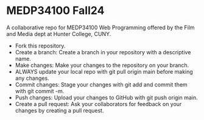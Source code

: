 # MEDP34100 Fall24
A collaborative repo for MEDP34100 Web Programming offered by the Film and Media dept at Hunter College, CUNY.

- Fork this repository.
- Create a branch: Create a branch in your repository with a descriptive name.
- Make changes: Make your changes to the repository on your branch. 
- ALWAYS update your local repo with git pull origin main before making any changes.
- Commit changes: Stage your changes with git add and commit them with git commit -m. 
- Push changes: Upload your changes to GitHub with git push origin main. 
- Create a pull request: Ask your collaborators for feedback on your changes by creating a pull request. 
